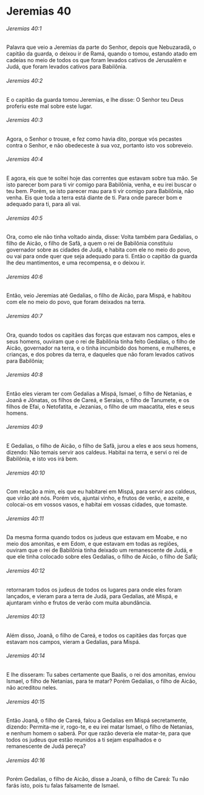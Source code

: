 # Jeremias 40

###### Jeremias 40:1

Palavra que veio a Jeremias da parte do Senhor, depois que Nebuzaradã, o capitão da guarda, o deixou ir de Ramá, quando o tomou, estando atado em cadeias no meio de todos os que foram levados cativos de Jerusalém e Judá, que foram levados cativos para Babilônia.

###### Jeremias 40:2

E o capitão da guarda tomou Jeremias, e lhe disse: O Senhor teu Deus proferiu este mal sobre este lugar.

###### Jeremias 40:3

Agora, o Senhor o trouxe, e fez como havia dito, porque vós pecastes contra o Senhor, e não obedeceste à sua voz, portanto isto vos sobreveio.

###### Jeremias 40:4

E agora, eis que te soltei hoje das correntes que estavam sobre tua mão. Se isto parecer bom para ti vir comigo para Babilônia, venha, e eu irei buscar o teu bem. Porém, se isto parecer mau para ti vir comigo para Babilônia, não venha. Eis que toda a terra está diante de ti. Para onde parecer bom e adequado para ti, para ali vai.

###### Jeremias 40:5

Ora, como ele não tinha voltado ainda, disse: Volta também para Gedalias, o filho de Aicão, o filho de Safã, a quem o rei de Babilônia constituiu governador sobre as cidades de Judá, e habita com ele no meio do povo, ou vai para onde quer que seja adequado para ti. Então o capitão da guarda lhe deu mantimentos, e uma recompensa, e o deixou ir.

###### Jeremias 40:6

Então, veio Jeremias até Gedalias, o filho de Aicão, para Mispá, e habitou com ele no meio do povo, que foram deixados na terra.

###### Jeremias 40:7

Ora, quando todos os capitães das forças que estavam nos campos, eles e seus homens, ouviram que o rei de Babilônia tinha feito Gedalias, o filho de Aicão, governador na terra, e o tinha incumbido dos homens, e mulheres, e crianças, e dos pobres da terra, e daqueles que não foram levados cativos para Babilônia;

###### Jeremias 40:8

Então eles vieram ter com Gedalias a Mispá, Ismael, o filho de Netanias, e Joanã e Jônatas, os filhos de Careá, e Seraías, o filho de Tanumete, e os filhos de Efai, o Netofatita, e Jezanias, o filho de um maacatita, eles e seus homens.

###### Jeremias 40:9

E Gedalias, o filho de Aicão, o filho de Safã, jurou a eles e aos seus homens, dizendo: Não temais servir aos caldeus. Habitai na terra, e servi o rei de Babilônia, e isto vos irá bem.

###### Jeremias 40:10

Com relação a mim, eis que eu habitarei em Mispá, para servir aos caldeus, que virão até nós. Porém vós, ajuntai vinho, e frutos de verão, e azeite, e colocai-os em vossos vasos, e habitai em vossas cidades, que tomaste.

###### Jeremias 40:11

Da mesma forma quando todos os judeus que estavam em Moabe, e no meio dos amonitas, e em Edom, e que estavam em todas as regiões, ouviram que o rei de Babilônia tinha deixado um remanescente de Judá, e que ele tinha colocado sobre eles Gedalias, o filho de Aicão, o filho de Safã;

###### Jeremias 40:12

retornaram todos os judeus de todos os lugares para onde eles foram lançados, e vieram para a terra de Judá, para Gedalias, até Mispá, e ajuntaram vinho e frutos de verão com muita abundância.

###### Jeremias 40:13

Além disso, Joanã, o filho de Careá, e todos os capitães das forças que estavam nos campos, vieram a Gedalias, para Mispá.

###### Jeremias 40:14

E lhe disseram: Tu sabes certamente que Baalis, o rei dos amonitas, enviou Ismael, o filho de Netanias, para te matar? Porém Gedalias, o filho de Aicão, não acreditou neles.

###### Jeremias 40:15

Então Joanã, o filho de Careá, falou a Gedalias em Mispá secretamente, dizendo: Permita-me ir, rogo-te, e eu irei matar Ismael, o filho de Netanias, e nenhum homem o saberá. Por que razão deveria ele matar-te, para que todos os judeus que estão reunidos a ti sejam espalhados e o remanescente de Judá pereça?

###### Jeremias 40:16

Porém Gedalias, o filho de Aicão, disse a Joanã, o filho de Careá: Tu não farás isto, pois tu falas falsamente de Ismael.

